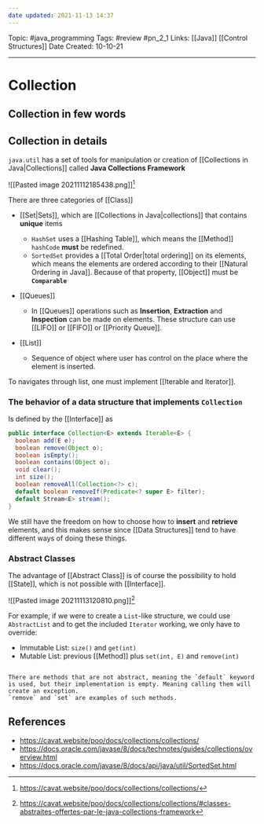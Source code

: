 ```yaml
---
date updated: 2021-11-13 14:37
---
```


Topic: #java_programming
Tags: #review #pn_2_1
Links: [[Java]] [[Control Structures]]
Date Created: 10-10-21

---

# Collection

## Collection in few words

## Collection in details

`java.util` has a set of tools for manipulation or creation of [[Collections in Java|Collections]] called **Java Collections Framework**

![[Pasted image 20211112185438.png]][^1]

There are three categories of [[Class]]

- [[Set|Sets]], which are [[Collections in Java|collections]] that contains **unique** items
  - `HashSet` uses a [[Hashing Table]], which means the [[Method]] `hashCode` **must** be redefined.
  - `SortedSet` provides a [[Total Order|total ordering]] on its elements, which means the elements are ordered according to their [[Natural Ordering in Java]]. Because of that property, [[Object]] must be **`Comparable`**

- [[Queues]]
  - In [[Queues]] operations such as **Insertion**, **Extraction** and **Inspection** can be made on elements. These structure can use [[LIFO]] or [[FIFO]] or [[Priority Queue]].

- [[List]]
  - Sequence of object where user has control on the place where the element is inserted.

To navigates through list, one must implement [[Iterable and Iterator]].

### The behavior of a data structure that implements `Collection`

Is defined by the [[Interface]] as

```java
public interface Collection<E> extends Iterable<E> {
  boolean add(E e);
  boolean remove(Object o);
  boolean isEmpty();
  boolean contains(Object o);
  void clear();
  int size();
  boolean removeAll(Collection<?> c);
  default boolean removeIf(Predicate<? super E> filter);
  default Stream<E> stream();
}
```

We still have the freedom on how to choose how to **insert** and **retrieve** elements, and this makes sense since [[Data Structures]] tend to have different ways of doing these things.

### Abstract Classes

The advantage of [[Abstract Class]] is of course the possibility to hold [[State]], which is not possible with [[Interface]].

![[Pasted image 20211113120810.png]][^2]

For example, if we were to create a `List`-like structure, we could use `AbstractList` and to get the included `Iterator` working, we only have to override:

- Immutable List: `size()` and `get(int)`
- Mutable List: previous [[Method]] plus `set(int, E)` and `remove(int)`

```ad-warning

There are methods that are not abstract, meaning the `default` keyword is used, but their implementation is empty. Meaning calling them will create an exception.
`remove` and `set` are examples of such methods.

```

## References

- <https://cavat.website/poo/docs/collections/collections/>
- <https://docs.oracle.com/javase/8/docs/technotes/guides/collections/overview.html>
- <https://docs.oracle.com/javase/8/docs/api/java/util/SortedSet.html>

[^1]: https://cavat.website/poo/docs/collections/collections/

[^2]: https://cavat.website/poo/docs/collections/collections/#classes-abstraites-offertes-par-le-java-collections-framework
